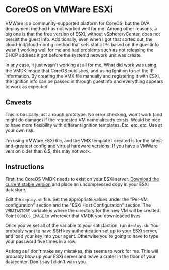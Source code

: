 # CoreOS on VMWare ESXi

VMWare is a community-supported platform for CoreOS, but the OVA deployment
method has not worked well for me. Among other reasons, a big one is that the
free version of ESXi, without vSphere/vCenter, does not persist the guest info.
Additionally, even when I got that sorted out, the cloud-init/cloud-config
method that sets static IPs based on the guestinfo wasn't working well for me
and had problems such as not releasing the DHCP address it got before the
systemd network unit was create.

In any case, it just wasn't working at all for me. What did work was using the
VMDK image that CoreOS publishes, and using Ignition to set the IP information.
By creating the VMX file manually and registering it with ESXi, the Ignition
info can be passed in through guestinfo and everything appears to work as
expected.

## Caveats

This is basically just a rough prototype. No error checking, won't work (and
might do damage) if the requested VM name already exists. Would be nice to have
more flexibility with different Ignition templates. Etc. etc. etc. Use at your
own risk.

I'm using VMWare ESXi 6.5, and the VMX template I created is for the
latest-and-greatest config and virtual hardware versions. If you have a VMWare
version older than 6.5, this may not work.

## Instructions

First, the CoreOS VMDK needs to exist on your ESXi server. [Download the
current stable version](https://stable.release.core-os.net/amd64-usr/current/coreos_production_vmware_image.vmdk.bz2)
and place an uncompressed copy in your ESXi datastore.

Edit the `deploy.sh` file. Set the appropriate values under the "Per-VM
configuration" section and the "ESXi Host Configuration" section. The
`VMDATASTORE` variable is where the directory for the new VM will be created.
Point `COREOS_IMAGE` to wherever that VMDK you downloaded lives.

Once you've set all of the variable to your satisfaction, run `deploy.sh`. You
probably want to have SSH key authentication set up to your ESXi server, and
load your key into your agent. Otherwise you're going to have to type your
password five times in a row.

As long as I don't make any mistakes, this seems to work for me. This will
probably blow up your ESXi server and leave a crater in the floor of your
datacenter. Don't say I didn't warn you.


